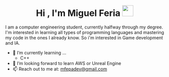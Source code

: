 <h1 align="center"><b>Hi , I'm Miguel Feria </b><img src="https://media.giphy.com/media/hvRJCLFzcasrR4ia7z/giphy.gif" width="35"></h1>
I am a computer engineering student, currently halfway through my degree. I'm interested in learning all types of programming languages 
and mastering my code in the ones I already know. So i'm interested in Game development and IA.

- 🌱 I’m currently learning ...
  - C++
- 👯 I’m looking forward to learn AWS or Unreal Engine
- 📫 Reach out to me at: mfepadev@gmail.com
